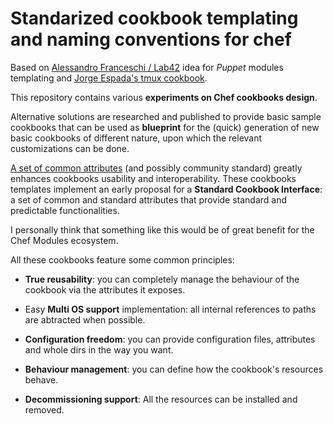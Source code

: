Standarized cookbook templating and naming conventions for chef
===============================================================

Based on [Alessandro Franceschi / Lab42](http://www.example42.com) idea for
*Puppet* modules templating and [Jorge Espada's tmux cookbook](https://github.com/jespada/tmux-cookbook).

This repository contains various **experiments on Chef cookbooks design**.

Alternative solutions are researched and published to provide basic sample
cookbooks that can be used as **blueprint** for the (quick) generation of new
basic cookbooks of different nature, upon which the relevant customizations can
be done.

[A set of common attributes](Attributes_List) (and possibly community standard) greatly enhances
cookbooks usability and interoperability. These cookbooks templates
implement an early proposal for a **Standard Cookbook Interface**: a
set of common and standard attributes that provide standard and predictable
functionalities.

I personally think that something like this would be of great benefit for the
Chef Modules ecosystem.

All these cookbooks feature some common principles:

- **True reusability**: you can completely manage the behaviour of the cookbook
  via the attributes it exposes.

- Easy **Multi OS support** implementation: all internal references to paths are
  abtracted when possible.

- **Configuration freedom**: you can provide configuration files, attributes
  and whole dirs in the way you want.

- **Behaviour management**: you can define how the cookbook's resources behave.

- **Decommissioning support**: All the resources can be installed and removed.

